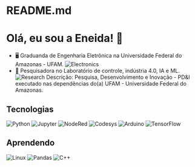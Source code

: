 # README.md
# Olá, eu sou a Eneida! 👋

- 🖥️ Graduanda de Engenharia Eletrônica na Universidade Federal do Amazonas - UFAM.
![Electronics](https://img.shields.io/badge/-Electronics-00599C?style=flat&logo=Electronics&logoColor=white)
- 🔬 Pesquisadora no Laboratório de controle, indústria 4.0, IA e ML. 
![Research](https://img.shields.io/badge/-Research-555555?style=flat&logo=ResearchGate&logoColor=white)
Descrição: Pesquisa, Desenvolvimento e Inovação - PD&I executado nas dependências do(a) UFAM - Universidade Federal do Amazonas.

## Tecnologias

![Python](https://img.shields.io/badge/-Python-3776AB?style=flat&logo=Python&logoColor=white)
![Jupyter](https://img.shields.io/badge/-Jupyter-F37626?style=flat&logo=Jupyter&logoColor=white)
![NodeRed](https://img.shields.io/badge/-NodeRed-8F0000?style=flat&logo=Node-RED&logoColor=white)
![Codesys](https://img.shields.io/badge/-Codesys-000000?style=flat&logo=Codesys&logoColor=white)
![Arduino](https://img.shields.io/badge/-Arduino-00979D?style=flat&logo=Arduino&logoColor=white)
![TensorFlow](https://img.shields.io/badge/-TensorFlow-FF6F00?style=flat&logo=TensorFlow&logoColor=white)

## Aprendendo

![Linux](https://img.shields.io/badge/-Linux-FCC624?style=flat&logo=Linux&logoColor=black)
![Pandas](https://img.shields.io/badge/-Pandas-150458?style=flat&logo=Pandas&logoColor=white)
![C++](https://img.shields.io/badge/-C++-00599C?style=flat&logo=c%2B%2B&logoColor=white)


